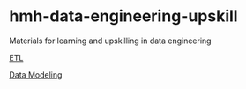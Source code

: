 # hmh-data-engineering-upskill
Materials for learning and upskilling in data engineering

[ETL](https://github.com/hmhristov/hmh-data-engineering-upskill/edit/main/Articles/ETL.md)

[Data Modeling](https://github.com/hmhristov/hmh-data-engineering-upskill/blob/main/Articles/Data%20Modeling.md)
